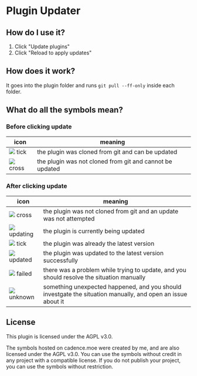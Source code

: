# Plugin Updater

## How do I use it?

1. Click "Update plugins"
2. Click "Reload to apply updates"

## How does it work?

It goes into the plugin folder and runs `git pull --ff-only` inside each folder.

## What do all the symbols mean?

### Before clicking update

|icon|meaning|
|-----|-------|
|![](https://cadence.moe/friends/discord_icons/putick.svg) tick|the plugin was cloned from git and can be updated
|![](https://cadence.moe/friends/discord_icons/pucross.svg) cross|the plugin was not cloned from git and cannot be updated|

### After clicking update

|icon|meaning|
|-----|-------|
|![](https://cadence.moe/friends/discord_icons/pucross.svg) cross|the plugin was not cloned from git and an update was not attempted|
|![](https://cadence.moe/friends/discord_icons/puupdating.svg) updating|the plugin is currently being updated|
|![](https://cadence.moe/friends/discord_icons/putick.svg) tick|the plugin was already the latest version|
|![](https://cadence.moe/friends/discord_icons/pusparkles.svg) updated|the plugin was updated to the latest version successfully|
|![](https://cadence.moe/friends/discord_icons/pufailed.svg) failed|there was a problem while trying to update, and you should resolve the situation manually|
|![](https://cadence.moe/friends/discord_icons/puunknown.svg) unknown|something unexpected happened, and you should investgate the situation manually, and open an issue about it|

## License

This plugin is licensed under the AGPL v3.0.

The symbols hosted on cadence.moe were created by me, and are also licensed under the AGPL v3.0. You can use the symbols without credit in any project with a compatible license. If you do not publish your project, you can use the symbols without restriction.